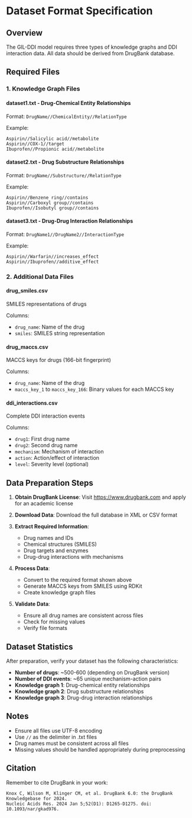 # Dataset Format Specification

## Overview
The GIL-DDI model requires three types of knowledge graphs and DDI interaction data. All data should be derived from DrugBank database.

## Required Files

### 1. Knowledge Graph Files

#### dataset1.txt - Drug-Chemical Entity Relationships
Format: `DrugName//ChemicalEntity//RelationType`

Example:
```
Aspirin//Salicylic acid//metabolite
Aspirin//COX-1//target
Ibuprofen//Propionic acid//metabolite
```

#### dataset2.txt - Drug Substructure Relationships  
Format: `DrugName//Substructure//RelationType`

Example:
```
Aspirin//Benzene ring//contains
Aspirin//Carboxyl group//contains
Ibuprofen//Isobutyl group//contains
```

#### dataset3.txt - Drug-Drug Interaction Relationships
Format: `DrugName1//DrugName2//InteractionType`

Example:
```
Aspirin//Warfarin//increases_effect
Aspirin//Ibuprofen//additive_effect
```

### 2. Additional Data Files

#### drug_smiles.csv
SMILES representations of drugs

Columns:
- `drug_name`: Name of the drug
- `smiles`: SMILES string representation

#### drug_maccs.csv
MACCS keys for drugs (166-bit fingerprint)

Columns:
- `drug_name`: Name of the drug
- `maccs_key_1` to `maccs_key_166`: Binary values for each MACCS key

#### ddi_interactions.csv
Complete DDI interaction events

Columns:
- `drug1`: First drug name
- `drug2`: Second drug name
- `mechanism`: Mechanism of interaction
- `action`: Action/effect of interaction
- `level`: Severity level (optional)

## Data Preparation Steps

1. **Obtain DrugBank License**: Visit https://www.drugbank.com and apply for an academic license

2. **Download Data**: Download the full database in XML or CSV format

3. **Extract Required Information**:
   - Drug names and IDs
   - Chemical structures (SMILES)
   - Drug targets and enzymes
   - Drug-drug interactions with mechanisms

4. **Process Data**:
   - Convert to the required format shown above
   - Generate MACCS keys from SMILES using RDKit
   - Create knowledge graph files

5. **Validate Data**:
   - Ensure all drug names are consistent across files
   - Check for missing values
   - Verify file formats

## Dataset Statistics

After preparation, verify your dataset has the following characteristics:

- **Number of drugs**: ~500-600 (depending on DrugBank version)
- **Number of DDI events**: ~65 unique mechanism-action pairs
- **Knowledge graph 1**: Drug-chemical entity relationships
- **Knowledge graph 2**: Drug substructure relationships  
- **Knowledge graph 3**: Drug-drug interaction relationships

## Notes

- Ensure all files use UTF-8 encoding
- Use `//` as the delimiter in .txt files
- Drug names must be consistent across all files
- Missing values should be handled appropriately during preprocessing

## Citation

Remember to cite DrugBank in your work:

```
Knox C, Wilson M, Klinger CM, et al. DrugBank 6.0: the DrugBank Knowledgebase for 2024. 
Nucleic Acids Res. 2024 Jan 5;52(D1): D1265-D1275. doi: 10.1093/nar/gkad976.
```



